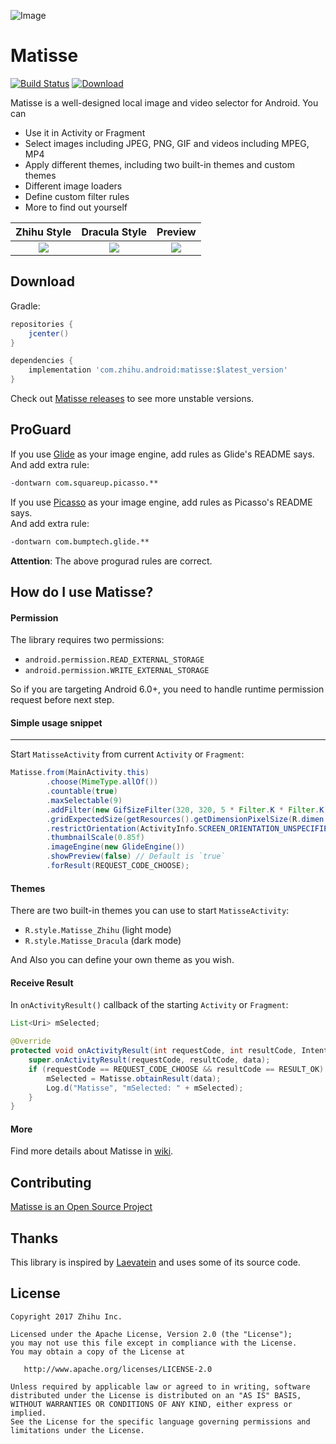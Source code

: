 ![Image](/image/banner.png)

# Matisse
[![Build Status](https://travis-ci.org/Joky-SSS/Matisse.svg)](https://travis-ci.org/Joky-SSS/Matisse) [ ![Download](https://api.bintray.com/packages/zhihu/maven/matisse/images/download.svg) ](https://bintray.com/zhihu/maven/matisse/_latestVersion)

Matisse is a well-designed local image and video selector for Android. You can  
- Use it in Activity or Fragment
- Select images including JPEG, PNG, GIF and videos including MPEG, MP4 
- Apply different themes, including two built-in themes and custom themes
- Different image loaders
- Define custom filter rules
- More to find out yourself

| Zhihu Style                    | Dracula Style                     | Preview                          |
|:------------------------------:|:---------------------------------:|:--------------------------------:|
|![](image/screenshot_zhihu.png) | ![](image/screenshot_dracula.png) | ![](image/screenshot_preview.png)|

## Download
Gradle:

```groovy
repositories {
    jcenter()
}

dependencies {
    implementation 'com.zhihu.android:matisse:$latest_version'
}
```

Check out [Matisse releases](https://github.com/zhihu/Matisse/releases) to see more unstable versions.

## ProGuard
If you use [Glide](https://github.com/bumptech/glide) as your image engine, add rules as Glide's README says.  
And add extra rule:
```pro
-dontwarn com.squareup.picasso.**
```

If you use [Picasso](https://github.com/square/picasso) as your image engine, add rules as Picasso's README says.  
And add extra rule:
```pro
-dontwarn com.bumptech.glide.**
```
**Attention**: The above progurad rules are correct.

## How do I use Matisse?
#### Permission
The library requires two permissions:
- `android.permission.READ_EXTERNAL_STORAGE`
- `android.permission.WRITE_EXTERNAL_STORAGE`

So if you are targeting Android 6.0+, you need to handle runtime permission request before next step.

#### Simple usage snippet
------
Start `MatisseActivity` from current `Activity` or `Fragment`:

```java
Matisse.from(MainActivity.this)
        .choose(MimeType.allOf())
        .countable(true)
        .maxSelectable(9)
        .addFilter(new GifSizeFilter(320, 320, 5 * Filter.K * Filter.K))
        .gridExpectedSize(getResources().getDimensionPixelSize(R.dimen.grid_expected_size))
        .restrictOrientation(ActivityInfo.SCREEN_ORIENTATION_UNSPECIFIED)
        .thumbnailScale(0.85f)
        .imageEngine(new GlideEngine())
        .showPreview(false) // Default is `true`
        .forResult(REQUEST_CODE_CHOOSE);
```
 
#### Themes
There are two built-in themes you can use to start `MatisseActivity`:
- `R.style.Matisse_Zhihu` (light mode)
- `R.style.Matisse_Dracula` (dark mode)  

And Also you can define your own theme as you wish.

#### Receive Result
In `onActivityResult()` callback of the starting `Activity` or `Fragment`:

```java
List<Uri> mSelected;

@Override
protected void onActivityResult(int requestCode, int resultCode, Intent data) {
    super.onActivityResult(requestCode, resultCode, data);
    if (requestCode == REQUEST_CODE_CHOOSE && resultCode == RESULT_OK) {
        mSelected = Matisse.obtainResult(data);
        Log.d("Matisse", "mSelected: " + mSelected);
    }
}
```

#### More
Find more details about Matisse in [wiki](https://github.com/zhihu/Matisse/wiki).

## Contributing
[Matisse is an Open Source Project](https://github.com/zhihu/Matisse/blob/master/CONTRIBUTING.md)

## Thanks
This library is inspired by [Laevatein](https://github.com/nohana/Laevatein) and uses some of its source code.

## License

    Copyright 2017 Zhihu Inc.

    Licensed under the Apache License, Version 2.0 (the "License");
    you may not use this file except in compliance with the License.
    You may obtain a copy of the License at

       http://www.apache.org/licenses/LICENSE-2.0

    Unless required by applicable law or agreed to in writing, software
    distributed under the License is distributed on an "AS IS" BASIS,
    WITHOUT WARRANTIES OR CONDITIONS OF ANY KIND, either express or implied.
    See the License for the specific language governing permissions and
    limitations under the License.


